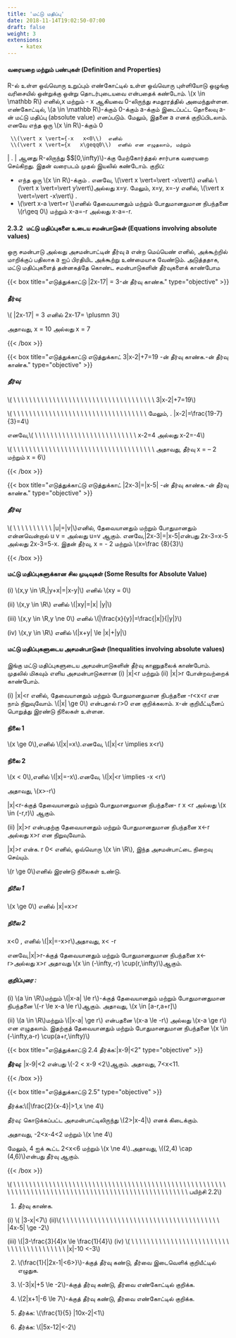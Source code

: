 ```yaml
---
title: 'மட்டு மதிப்பு'
date: 2018-11-14T19:02:50-07:00
draft: false
weight: 3
extensions:
    - katex
---
```



#### வரையறை மற்றும் பண்புகள் (Definition and Properties)
R-ல் உள்ள ஒவ்வொரு உறுப்பும் எண்கோட்டில் உள்ள ஒவ்வொரு புள்ளியோடு ஒழுங்கு வரிசையில்
ஒன்றுக்கு ஒன்று தொடர்புடையவை என்பதைக் கண்டோம். \\(x \in \mathbb R\\) எனில்,x மற்றும் - x ஆகியவை
0-லிருந்து சமதூரத்தில் அமைந்துள்ளன. எண்கோட்டில், \\(a \in \mathbb R\\)-க்கும் 0-க்கும் a-க்கும் இடைப்பட்ட
தொலைவு a-ன் மட்டு மதிப்பு (absolute value) எனப்படும். மேலும், இதனை a எனக் குறிப்பிடலாம்.
எனவே எந்த ஒரு \\(x \in R\\)-க்கும் 0

     \\(\vert x \vert={-x   x<0\\)  எனில்
     \\(\vert x \vert={x   x\geqq0\\)  எனில் என எழுதலாம், மற்றும்
| . | ஆனது R-லிருந்து  $$[0,\infty)\\)-க்கு மேற்கோர்த்தல் சார்பாக வரையறை செய்கிறது. இதன் வரைபடம்
முதல் இயலில் கண்டோம்.
குறிப்: 
* எந்த ஒரு \\(x \in R\\)-க்கும்  . எனவே, \\(\vert x \vert=\vert -x\vert\\) எனில்  \\(\vert x \vert=\vert y\vert\\)அல்லது
x=y. மேலும், x=y, x=-y எனில், \\(\vert x \vert=\vert -x\vert\\) .
* \\(\vert x-a \vert=r \\)எனில் தேவையானதும் மற்றும் போதுமானதுமான நிபந்தனை
\\(r\geq 0\\) மற்றும் x-a=-r அல்லது x-a=-r.
#### 2.3.2 மட்டு மதிப்புகளை உடைய சமன்பாடுகள் (Equations involving absolute values)
ஒரு சமன்பாடு அல்லது அசமன்பாட்டின் தீர்வு a என்ற மெய்யெண் எனில், அக்கூற்றில் மாறிக்குப்
பதிலாக a ஐப் பிரதியிட அக்கூற்று உண்மையாக வேண்டும்.
அடுத்ததாக, மட்டு மதிப்புகளைத் தன்னகத்தே கொண்ட சமன்பாடுகளின் தீர்வுகளைக் காண்போம

{{< box title="எடுத்துக்காட்டு |2x-17| = 3-ன் தீர்வு காண்க." type="objective" >}}

#### தீர்வு:
\\( |2x-17| = 3 எனில் 2x-17= \plusmn 3\\)

அதாவது, x = 10 அல்லது x = 7

{{< /box >}}



{{< box title="எடுத்துக்காட்டு எடுத்துக்காட் 3|x-2|+7=19 -ன் தீர்வு காண்க.-ன் தீர்வு காண்க." type="objective" >}}
##### தீர்வு:

\\( \ \ \ \ \   \ \ \ \ \   \ \ \ \ \   \ \ \ \ \   \ \ \ \ \   \ \ \ \ \   \ \ \ \ \  \ 3|x-2|+7=19\\)

\\( \ \ \ \ \   \ \ \ \ \   \ \ \ \ \   \ \ \ \ \   \ \ \ \ \   \ \ \ \ \   \ \ \  \ மேலும், . |x-2|=\frac{19-7}{3}=4\\)

எனவே,\\( \ \ \ \ \   \ \ \ \ \ \ \ \ \ \   \ \ \ \ \   \ \ \ \ \  \ x-2=4 அல்லது x-2=-4\\)

\\( \ \ \ \ \   \ \ \ \ \   \ \ \ \ \   \ \ \ \ \   \ \ \ \ \   \ \ \ \ \   \ \ \ \ \  \ அதாவது, தீர்வு x = – 2 மற்றும் x = 6\\)

{{< /box >}}


{{< box title="எடுத்துக்காட்டு எடுத்துக்காட் |2x-3|=|x-5| -ன் தீர்வு காண்க.-ன் தீர்வு காண்க." type="objective" >}}

##### தீர்வு:
\\( \ \ \ \ \ \ \ \ \ \ |u|=|v|\\)எனில், தேவையானதும் மற்றும் போதுமானதும் என்னவென்றால் u v = அல்லது
u=v ஆகும். எனவே,|2x-3|=|x-5|என்பது 2x-3=x-5 அல்லது 2x-3=5-x.
இதன் தீர்வு, x = - 2 மற்றும் \\(x=\frac {8}{3}\\)

{{< /box >}}


#### மட்டு மதிப்புகளுக்கான சில முடிவுகள் (Some Results for Absolute Value)

(i) \\(x,y \in \R,|y+x|=|x-y|\\) எனில் \\(xy = 0\\)

(ii) \\(x,y \in \R\\) எனில் \\(|xy|=|x| |y|\\)

(iii) \\(x,y \in \R,y \ne 0\\) எனில் \\(|\frac{x}{y}|=\frac{|x|}{|y|}\\)

(iv)  \\(x,y \in \R\\) எனில் \\(|x+y| \le |x|+|y|\\)

#### மட்டு மதிப்புகளுடைய அசமன்பாடுகள் (Inequalities involving absolute values)

இங்கு மட்டு மதிப்புகளுடைய அசமன்பாடுகளின் தீர்வு காணுதலைக் காண்போம். முதலில் மிகவும்
எளிய அசமன்பாடுகளான (i) |x|<r மற்றும் (ii) |x|>r போன்றவற்றைக் காண்போம்.

(i) |x|<r எனில், தேவையானதும் மற்றும் போதுமானதுமான நிபந்தனை -r<x<r என நாம்
நிறுவுவோம். \\(|x| \ge 0\\) என்பதால் r>0 என குறிக்கலாம். x-ன் குறியீட்டினைப் பொறுத்து
இரண்டு நிலைகள் உள்ளன.

#### நிலை 1
\\(x \ge 0\\),எனில் \\(|x|=x\\).எனவே, \\(|x|<r \implies x<r\\)

#### நிலை 2
\\(x < 0\\),எனில் \\(|x|=-x\\).எனவே, \\(|x|<r \implies -x <r\\)

அதாவது, \\(x>-r\\)

|x|<r-க்குத் தேவையானதும் மற்றும் போதுமானதுமான நிபந்தனை- r x <r அல்லது \\(x \in (-r,r)\\)
ஆகும்.

(ii) |x|>r என்பதற்கு தேவையானதும் மற்றும் போதுமானதுமான நிபந்தனை x<-r அல்லது
x>r என நிறுவுவோம்.

|x|>r என்க. r 0< எனில், ஒவ்வொரு \\(x \in \R\\), இந்த அசமன்பாட்டை நிறைவு செய்யும்.

\\(r \ge 0\\)எனில் இரண்டு நிலைகள் உண்டு.

##### நிலை 1
\\(x \ge 0\\) எனில் |x|=x>r

##### நிலை 2
x<0 , எனில் \\(|x|=-x>r\\)அதாவது, x< -r

எனவே,|x|>r-க்குத் தேவையானதும் மற்றும் போதுமானதுமான நிபந்தனை x<-r>அல்லது x>r அதாவது
\\(x \in (-\infty,-r) \cup(r,\infty)\\)ஆகும்.

##### குறிப்புரை :
(i) \\(a \in \R\\)மற்றும் \\(|x-a| \le r\\)-க்குத் தேவையானதும் மற்றும் போதுமானதுமான
நிபந்தனை \\(-r \le x-a \le r\\)ஆகும். அதாவது, \\(x \in [a-r,a+r]\\)

(ii) \\(a \in \R\\)மற்றும் \\(|x-a| \ge r\\) என்பதனை \\(x-a \le -r\\) அல்லது \\(x-a \ge r\\)
என எழுதலாம். இதற்குத் தேவையானதும் மற்றும் போதுமானதுமான நிபந்தனை \\(x \in (-\infty,a-r) \cup(a+r,\infty)\\)


{{< box title="எடுத்துக்காட்டு 2.4 தீர்க்க:|x-9|<2" type="objective" >}}

**தீர்வு:**
|x-9|<2 என்பது \\(-2 < x-9 <2\\)ஆகும். அதாவது, 7<x<11.

{{< /box >}}



{{< box title="எடுத்துக்காட்டு 2.5" type="objective" >}}

 தீர்க்க:\\(|\frac{2}{x-4}|>1,x \ne 4\\)

 தீர்வு:
கொடுக்கப்பட்ட அசமன்பாட்டிலிருந்து \\(2>|x-4|\\) எனக் கிடைக்கும்.

அதாவது, -2<x-4<2 மற்றும் \\(x \ne 4\\)

மேலும், 4 ஐக் கூட்ட 2<x<6 மற்றும் \\(x \ne 4\\).அதாவது, \\((2,4) \cap (4,6)\\)என்பது தீர்வு ஆகும்.

{{< /box >}}


\\( \ \ \ \ \ \ \ \ \ \ \ \ \ \ \ \ \ \ \ \ \ \ \ \ \ \ \ \ \ \ \ \ \ \ \ \ \ \ \ \ \ \ \ \ \ \ \ \ \ \ \ \ \ \ \ \ \ \ \ \ \ \ \ \ \ \ \ \ \ \ \ \ \ \ \ \ \ \ \ \ \ \ \ \ \ \ \ \ \ \ \ \ \ \ \ \ \ \  \ \ பயிற்சி 2.2\\)

1. தீர்வு காண்க.

(i) \\( |3-x|<7\\)  (ii)\\( \ \ \ \ \ \ \ \ \ \ \ \ \ \ \ \ \ \ \ \ \ \ \ \ \ \ \ \ \ \ \ \ \ \ \ \ \ \ \ \ |4x-5| \ge -2\\)

(iii) \\(|3-\frac{3}{4}x \le \frac{1}{4}\\) (iv) \\( \ \ \ \ \ \ \ \ \ \ \ \ \ \ \ \ \ \ \ \ \ \ \ \ \ \ \ \ \ \ \ \ \ \ \ \ \ \ \ \ |x|-10 <-3\\)

2. \\(\frac{1}{|2x-1|<6>}\\)-க்குத் தீர்வு கண்டு, தீர்வை இடைவெளிக் குறியீட்டில் எழுதுக.

3. \\(-3|x|+5 \le -2\\)-க்குத் தீர்வு கண்டு, தீர்வை எண்கோட்டில் குறிக்க.

4. \\(2|x+1|-6 \le 7\\)-க்குத் தீர்வு கண்டு, தீர்வை எண்கோட்டில் குறிக்க.

5. தீர்க்க: \\(\frac{1}{5} |10x-2|<1\\)

6. தீர்க்க: \\(|5x-12|<-2\\)